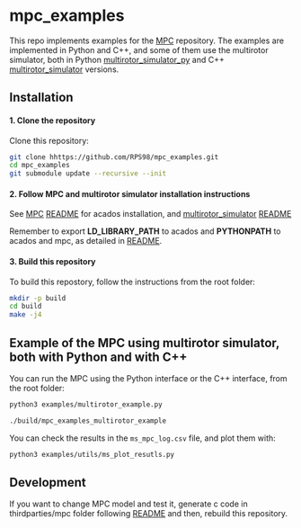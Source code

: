 # mpc_examples

This repo implements examples for the [MPC](https://github.com/RPS98/mpc) repository. The examples are implemented in Python and C++, and some of them use the multirotor simulator, both in Python [multirotor_simulator_py](https://github.com/RPS98/multirotor_simulator_py) and C++ [multirotor_simulator](https://github.com/RPS98/multirotor_simulator) versions.

## Installation

#### 1. Clone the repository

Clone this repository:

```bash
git clone hhttps://github.com/RPS98/mpc_examples.git
cd mpc_examples
git submodule update --recursive --init
```

#### 2. Follow MPC and multirotor simulator installation instructions

See [MPC](https://github.com/RPS98/mpc) [README](thirdparties/mpc/README.md) for acados installation, and [multirotor_simulator](https://github.com/RPS98/multirotor_simulator) [README](thirdparties/multirotor_simulator/README.md)

Remember to export **LD_LIBRARY_PATH** to acados and **PYTHONPATH** to acados and mpc, as detailed in [README](thirdparties/mpc/README.md).

#### 3. Build this repository

To build this repostory, follow the instructions from the root folder:

```bash
mkdir -p build
cd build
make -j4
```

## Example of the MPC using multirotor simulator, both with Python and with C++

You can run the MPC using the Python interface or the C++ interface, from the root folder:

```bash
python3 examples/multirotor_example.py
```

```bash
./build/mpc_examples_multirotor_example
```

You can check the results in the `ms_mpc_log.csv` file, and plot them with:

```bash
python3 examples/utils/ms_plot_resutls.py
```

## Development

If you want to change MPC model and test it, generate c code in thirdparties/mpc folder following [README](thirdparties/mpc/README.md) and then, rebuild this repository.